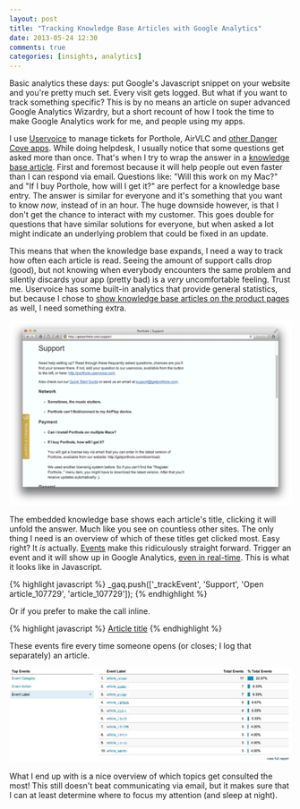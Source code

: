 ```yaml
---
layout: post
title: "Tracking Knowledge Base Articles with Google Analytics"
date: 2013-05-24 12:30
comments: true
categories: [insights, analytics]
---
```


Basic analytics these days: put Google's Javascript snippet on your website and you're pretty much set. Every visit gets logged. But what if you want to track something specific? This is by no means an article on super advanced Google Analytics Wizardry, but a short recount of how I took the time to make Google Analytics work for me, and people using my apps.

<!-- more -->

I use [Uservoice](http://uservoice.com) to manage tickets for Porthole, AirVLC and [other Danger Cove apps](http://dangercove.com). While doing helpdesk, I usually notice that some questions get asked more than once. That's when I try to wrap the answer in a [knowledge base article](http://porthole.uservoice.com/knowledgebase). First and foremost because it will help people out even faster than I can respond via email. Questions like: "Will this work on my Mac?" and "If I buy Porthole, how will I get it?" are perfect for a knowledge base entry. The answer is similar for everyone and it's something that you want to know _now_, instead of in an hour. The huge downside however, is that I don't get the chance to interact with my customer. This goes double for questions that have similar solutions for everyone, but when asked a lot might indicate an underlying problem that could be fixed in an update.

This means that when the knowledge base expands, I need a way to track how often each article is read. Seeing the amount of support calls drop (good), but not knowing when everybody encounters the same problem and silently discards your app (pretty bad) is a _very_ uncomfortable feeling. Trust me. Uservoice has some built-in analytics that provide general statistics, but because I chose to [show knowledge base articles on the product pages](http://getporthole.coms/upport) as well, I need something extra.

![Click on the title to unfold the full article](/assets/blog/uservoice/porthole-support.png)

The embedded knowledge base shows each article's title, clicking it will unfold the answer. Much like you see on countless other sites. The only thing I need is an overview of which of these titles get clicked most. Easy right? It _is_ actually. [Events](https://developers.google.com/analytics/devguides/collection/gajs/eventTrackerGuide) make this ridiculously straight forward. Trigger an event and it will show up in Google Analytics, [even in real-time](http://techcrunch.com/2013/03/28/google-analytics-real-time-stats-now-feature-event-reports-device-breakdown-and-shortcuts/). This is what it looks like in Javascript.

{% highlight javascript %}
_gaq.push(['_trackEvent', 'Support', 'Open article_107729', 'article_107729']);
{% endhighlight %}

Or if you prefer to make the call inline.

{% highlight javascript %}
<a href="#" onclick="_gaq.push(['_trackEvent', 'Support', 'Open article_107729', 'article_107729']);">Article title</a>
{% endhighlight %}

These events fire every time someone opens (or closes; I log that separately) an article.

![Overview of the  most popular knowledge base article](/assets/blog/uservoice/porthole-support-overview.jpg)

What I end up with is a nice overview of which topics get consulted the most! This still doesn't beat communicating via email, but it makes sure that I can at least determine where to focus my attention (and sleep at night).
